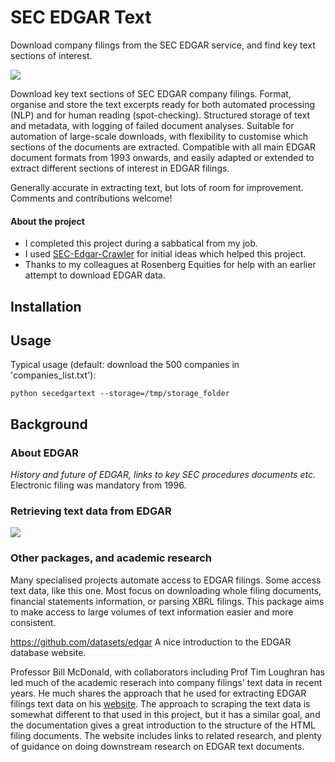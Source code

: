 # SEC EDGAR Text
Download company filings from the SEC EDGAR service, and find key text
sections of interest.

![](home_depot.png)

Download key text sections of SEC EDGAR company filings. Format, organise
and store the text excerpts ready for both automated processing (NLP) and
for human reading (spot-checking). Structured storage of text and
metadata, with logging of failed document analyses. Suitable for
automation of large-scale downloads, with flexibility to customise
which sections of the documents are extracted. Compatible with all
main EDGAR document formats from 1993 onwards, and easily adapted or
extended to extract different sections of interest in EDGAR filings.

Generally accurate in extracting text, but lots of room for improvement.
Comments and contributions welcome!



#### About the project

* I completed this project during a sabbatical from my job.
* I used [SEC-Edgar-Crawler](https://github.com/rahulrrixe/sec-edgar)
for initial ideas which helped this project.
* Thanks to my colleagues at Rosenberg Equities for help with an earlier
attempt to download EDGAR data.

## Installation


## Usage
Typical usage (default: download the 500 companies in 'companies_list.txt'):

```python secedgartext --storage=/tmp/storage_folder```


## Background
### About EDGAR

*History and future of EDGAR, links to key SEC procedures documents etc.*
Electronic filing was mandatory from 1996.


### Retrieving text data from EDGAR

![](output_files_example_image.png)

### Other packages, and academic research
Many specialised projects automate access to EDGAR filings.
Some access text data, like this one. Most focus on downloading whole
filing documents, financial statements information, or parsing
XBRL filings. This package aims to make access to large volumes of text
information easier and more consistent.

https://github.com/datasets/edgar A nice introduction to the EDGAR database
website.

Professor Bill McDonald, with collaborators including Prof Tim Loughran
has led much of the academic reserach into company filings' text
data in recent years. He much shares the approach
that he used for extracting EDGAR filings text data on his
[website](https://www3.nd.edu/~mcdonald/Word_Lists.html).
The approach to scraping the text data is somewhat different to that
used in this project, but it has a similar goal, and the documentation
gives a great introduction to the structure of the HTML filing documents.
The website includes links to related research, and
plenty of guidance on doing downstream research on EDGAR text documents.
